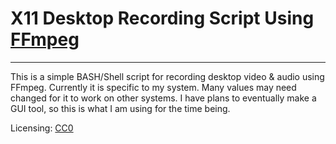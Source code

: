 # X11 Desktop Recording Script Using [FFmpeg](https://www.ffmpeg.org/)
---

This is a simple BASH/Shell script for recording desktop video & audio using FFmpeg. Currently it is specific to my system. Many values may need changed for it to work on other systems. I have plans to eventually make a GUI tool, so this is what I am using for the time being.

Licensing: [CC0](https://creativecommons.org/publicdomain/zero/1.0/)

